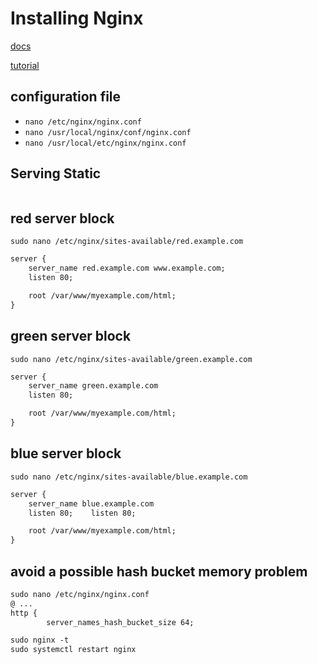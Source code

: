 # Installing Nginx
[docs](https://nginx.org/en/docs/beginners_guide.html)

[tutorial](https://www.digitalocean.com/community/tutorials/understanding-nginx-server-and-location-block-selection-algorithms)

## configuration file
- `nano /etc/nginx/nginx.conf`
- `nano /usr/local/nginx/conf/nginx.conf`
- `nano /usr/local/etc/nginx/nginx.conf`


## Serving Static
```nginx

```


## red server block
`sudo nano /etc/nginx/sites-available/red.example.com`
```txt
server {
    server_name red.example.com www.example.com;
    listen 80;

    root /var/www/myexample.com/html;
}
```


## green server block
`sudo nano /etc/nginx/sites-available/green.example.com`
```txt
server {
    server_name green.example.com
    listen 80;

    root /var/www/myexample.com/html;
}
```



## blue server block
`sudo nano /etc/nginx/sites-available/blue.example.com`
```txt
server {
    server_name blue.example.com
    listen 80;    listen 80;

    root /var/www/myexample.com/html;
}
```


## avoid a possible hash bucket memory problem
```txt
sudo nano /etc/nginx/nginx.conf
@ ...
http {
        server_names_hash_bucket_size 64;

sudo nginx -t
sudo systemctl restart nginx
```
